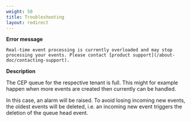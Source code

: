 ```yaml
---
weight: 50
title: Troubleshooting
layout: redirect
---
```


**Error message**

	Real-time event processing is currently overloaded and may stop processing your events. Please contact [product support](/about-doc/contacting-support).

**Description**

The CEP queue for the respective tenant is full. This might for example happen when more events are created then currently can be handled.

In this case, an alarm will be raised. To avoid losing incoming new events, the oldest events will be deleted, i.e. an incoming new event triggers the deletion of the queue head event.
